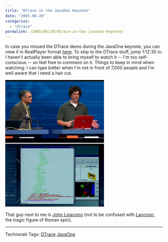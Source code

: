 ```yaml
---
title: "DTrace in the JavaOne Keynote"
date: "2005-06-28"
categories:
  - "dtrace"
permalink: /2005/06/28/dtrace-in-the-javaone-keynote/
---
```


In case you missed the DTrace demo during the JavaOne keynote, you can view it in RealPlayer format [here](http://wcdata.sun.com/webcast/archives/VIP-1981). To skip to the DTrace stuff, jump 1:12:30 in. I haven't actually been able to bring myself to watch it -- I'm too self-conscious -- so feel free to comment on it. Things to keep in mind when watching: I can type better when I'm not in front of 7,000 people and I'm well aware that I need a hair cut.

![](images/j1keynote.jpg) ![](images/j1demo.jpg)

That guy next to me is [John Loiacono](http://blogs.sun.com/roller/page/johnnyl) (not to be confused with [Laocoon](http://www.bluffton.edu/~sullivanm/laocoon/laocoon.html), the tragic figure of Roman epic).

* * *

Technorati Tags: [DTrace](http://technorati.com/tag/DTrace) [JavaOne](http://technorati.com/tag/JavaOne)
